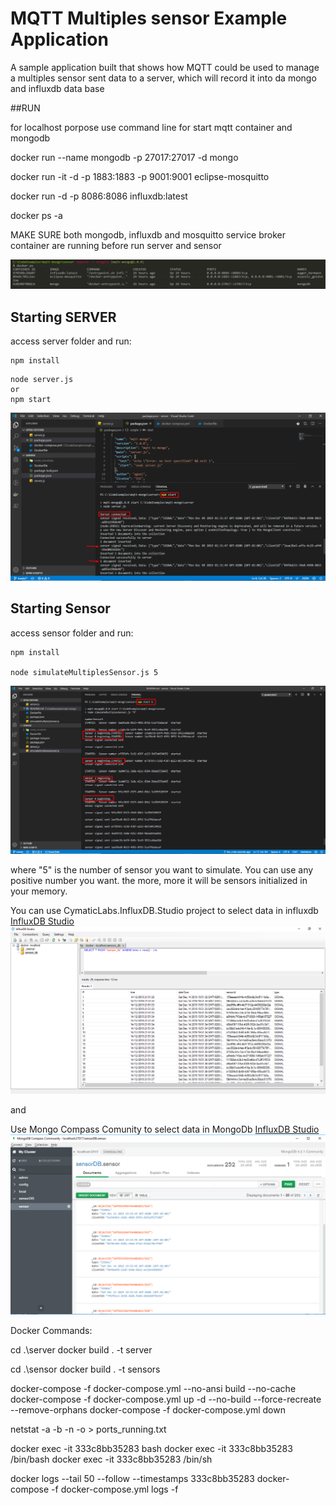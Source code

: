 # MQTT Multiples sensor Example Application

A sample application built that shows how MQTT could be used to manage a multiples sensor sent data
to a server,  which will record it into da mongo and influxdb data base


##RUN 

for localhost porpose use command line for start mqtt container and mongodb

docker run --name mongodb -p 27017:27017 -d mongo

docker run -it -d -p 1883:1883 -p 9001:9001  eclipse-mosquitto

 docker run -d -p 8086:8086 influxdb:latest

docker ps -a

MAKE SURE both mongodb, influxdb and mosquitto service broker container are running before run server and sensor 

![Docker PS](doc/docker_ps.png)

## Starting SERVER

access server folder and run:

```
npm install 
```

```
node server.js
or 
npm start
```

![Server saving data](doc/server_saved_data.png)


## Starting Sensor

access sensor folder and run:

```
npm install

node simulateMultiplesSensor.js 5
```
![Started 5 sensor async](doc/started_5_sensor.png)


where "5" is the number of sensor you want to simulate. You can use any positive number you want.
the more,  more it will be sensors initialized in your memory.


You can use CymaticLabs.InfluxDB.Studio project to select data in influxdb
 [InfluxDB Studio](https://github.com/CymaticLabs/InfluxDBStudio)
![InfluxDb Studio](doc/InfluxDBStudio.png)


 and 


Use Mongo Compass Comunity to select data in MongoDb 
[InfluxDB Studio](https://www.mongodb.com/products/compass)
![Mongo Compass](doc/mongoCompass.png)




Docker Commands:  

cd .\server 
docker build . -t server

cd .\sensor 
docker build . -t sensors


docker-compose -f docker-compose.yml --no-ansi build --no-cache
docker-compose -f docker-compose.yml up -d --no-build --force-recreate --remove-orphans
docker-compose -f docker-compose.yml down

netstat -a -b -n -o > ports_running.txt

docker exec -it 333c8bb35283 bash
docker exec -it 333c8bb35283 /bin/bash
docker exec -it 333c8bb35283 /bin/sh

docker logs --tail 50 --follow --timestamps 333c8bb35283
docker-compose -f docker-compose.yml logs -f